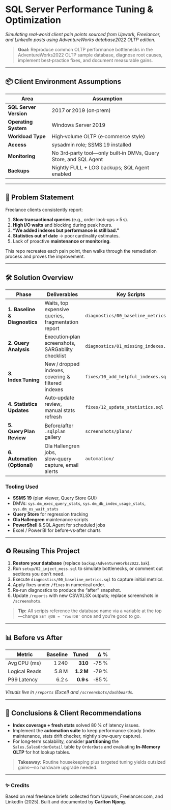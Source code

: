 # SQL Server Performance Tuning & Optimization

*Simulating real‑world client pain points sourced from Upwork, Freelancer, and LinkedIn posts using AdventureWorks database2022 OLTP edition.*

> **Goal:** Reproduce common OLTP performance bottlenecks in the AdventureWorks2022 OLTP sample database, diagnose root causes, implement best‑practice fixes, and document measurable gains.

---

## 📦 Client Environment Assumptions

| Area | Assumption |
|------|------------|
| **SQL Server Version** | 2017 or 2019 (on‑prem) |
| **Operating System** | Windows Server 2019 |
| **Workload Type** | High‑volume OLTP (e‑commerce style) |
| **Access** | sysadmin role; SSMS 19 installed |
| **Monitoring** | No 3rd‑party tool—only built‑in DMVs, Query Store, and SQL Agent |
| **Backups** | Nightly FULL + LOG backups; SQL Agent enabled |



---

## 🔧 Problem Statement

Freelance clients consistently report:

1. **Slow transactional queries** (e.g., order look‑ups > 5 s).  
2. **High I/O waits** and blocking during peak hours.  
3. **“We added indexes but performance is still bad.”**  
4. **Statistics out of date** → poor cardinality estimates.  
5. Lack of proactive **maintenance or monitoring**.

This repo recreates each pain point, then walks through the remediation process and proves the improvement.

---

## 🛠 Solution Overview

| Phase | Deliverables | Key Scripts |
|-------|--------------|-------------|
| **1. Baseline & Diagnostics** | Waits, top expensive queries, fragmentation report | `diagnostics/00_baseline_metrics.sql` |
| **2. Query Analysis** | Execution‑plan screenshots, SARGability checklist | `diagnostics/01_missing_indexes.sql` |
| **3. Index Tuning** | New / dropped indexes, covering & filtered indexes | `fixes/10_add_helpful_indexes.sql` |
| **4. Statistics Updates** | Auto‑update review, manual stats refresh | `fixes/12_update_statistics.sql` |
| **5. Query Plan Review** | Before/after `.sqlplan` gallery | `screenshots/plans/` |
| **6. Automation (Optional)** | Ola Hallengren jobs, slow‑query capture, email alerts | `automation/` |

### Tooling Used

- **SSMS 19** (plan viewer, Query Store GUI)  
- DMVs: `sys.dm_exec_query_stats`, `sys.dm_db_index_usage_stats`, `sys.dm_os_wait_stats`  
- **Query Store** for regression tracking  
- **Ola Hallengren** maintenance scripts  
- **PowerShell** & SQL Agent for scheduled jobs  
- Excel / Power BI for before‑vs‑after charts

---

## ♻️ Reusing This Project

1. **Restore your database** (replace `backup/AdventureWorks2022.bak`).  
2. Run `setup/02_inject_mess.sql` to simulate bottlenecks, or comment out sections you don’t need.  
3. Execute `diagnostics/00_baseline_metrics.sql` to capture initial metrics.  
4. Apply fixes under `/fixes` in numerical order.  
5. Re‑run diagnostics to produce the “after” snapshot.  
6. Update `/reports` with new CSV/XLSX outputs; replace screenshots in `/screenshots`.

> **Tip:** All scripts reference the database name via a variable at the top—change `SET @DB = 'YourDB'` once and you’re good to go.

---

## 📊 Before vs After

| Metric | Baseline | Tuned | Δ % |
|--------|---------:|------:|----:|
| Avg CPU (ms) | 1 240 | **310** | ‑75 % |
| Logical Reads | 5.8 M | **1.2 M** | ‑79 % |
| P99 Latency | 6.2 s | **0.9 s** | ‑85 % |

*Visuals live in `/reports` (Excel) and `/screenshots/dashboards`.*

---

## 📝 Conclusions & Client Recommendations

- **Index coverage + fresh stats** solved 80 % of latency issues.  
- Implement the **automation suite** to keep performance steady (index maintenance, stats drift checker, nightly slow‑query capture).  
- For long‑term scalability, consider **partitioning** the `Sales.SalesOrderDetail` table by `OrderDate` and evaluating **In‑Memory OLTP** for hot lookup tables.

> **Takeaway:** Routine housekeeping plus targeted tuning yields outsized gains—no hardware upgrade needed.

---

### ✨ Credits

Based on real freelance briefs collected from Upwork, Freelancer.com, and LinkedIn (2025). Built and documented by **Carlton Njong**.
